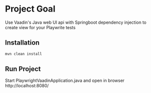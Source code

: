 # Project Goal

Use Vaadin's Java web UI api with Springboot dependency injection to create view for your Playwrite tests

## Installation


```bash
mvn clean install
```

## Run Project

Start PlaywrightVaadinApplication.java
and
open in browser http://localhost:8080/
